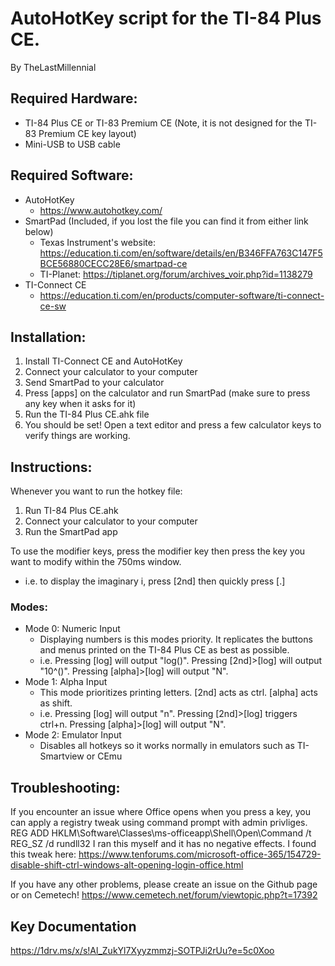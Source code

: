 # AutoHotKey script for the TI-84 Plus CE.
By TheLastMillennial

## Required Hardware:
 - TI-84 Plus CE or TI-83 Premium CE (Note, it is not designed for the TI-83 Premium CE key layout)
 - Mini-USB to USB cable

## Required Software:
 - AutoHotKey 
   - https://www.autohotkey.com/
 - SmartPad (Included, if you lost the file you can find it from either link below) 
   - Texas Instrument's website: https://education.ti.com/en/software/details/en/B346FFA763C147F5BCE56880CECC28E6/smartpad-ce
   - TI-Planet: https://tiplanet.org/forum/archives_voir.php?id=1138279
 - TI-Connect CE
   - https://education.ti.com/en/products/computer-software/ti-connect-ce-sw
   
## Installation:
1. Install TI-Connect CE and AutoHotKey
2. Connect your calculator to your computer
3. Send SmartPad to your calculator
4. Press [apps] on the calculator and run SmartPad (make sure to press any key when it asks for it)
6. Run the TI-84 Plus CE.ahk file
7. You should be set! Open a text editor and press a few calculator keys to verify things are working.

## Instructions:
Whenever you want to run the hotkey file:
1. Run TI-84 Plus CE.ahk
2. Connect your calculator to your computer
3. Run the SmartPad app 

To use the modifier keys, press the modifier key then press the key you want to modify within the 750ms window.
 - i.e. to display the imaginary i, press [2nd] then quickly press [.] 
### Modes:
 - Mode 0: Numeric Input
   - Displaying numbers is this modes priority. It replicates the buttons and menus printed on the TI-84 Plus CE as best as possible. 
   - i.e. Pressing [log] will output "log()". Pressing [2nd]>[log] will output "10^()". Pressing [alpha]>[log] will output "N".
 - Mode 1: Alpha Input
   - This mode prioritizes printing letters. [2nd] acts as ctrl. [alpha] acts as shift.
   - i.e. Pressing [log] will output "n". Pressing [2nd]>[log] triggers ctrl+n. Pressing [alpha]>[log] will output "N".
 - Mode 2: Emulator Input
   - Disables all hotkeys so it works normally in emulators such as TI-Smartview or CEmu

## Troubleshooting:
If you encounter an issue where Office opens when you press a key, you can apply a registry tweak using command prompt with admin privliges.
REG ADD HKLM\Software\Classes\ms-officeapp\Shell\Open\Command /t REG_SZ /d rundll32
I ran this myself and it has no negative effects. I found this tweak here: https://www.tenforums.com/microsoft-office-365/154729-disable-shift-ctrl-windows-alt-opening-login-office.html

If you have any other problems, please create an issue on the Github page or on Cemetech!
https://www.cemetech.net/forum/viewtopic.php?t=17392

## Key Documentation
https://1drv.ms/x/s!Al_ZukYl7Xyyzmmzj-SOTPJi2rUu?e=5c0Xoo


